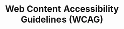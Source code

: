 ---
title: "Web Content Accessibility Guidelines (WCAG)"
authors:
    - "Accessibility Guidelines Working Group"
    - "W3C"
categories: 
    - "accessibility"
link: "https://www.w3.org/WAI/standards-guidelines/wcag/"
---
